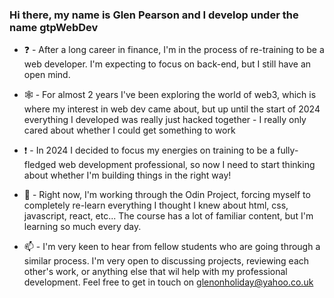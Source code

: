 ### Hi there, my name is Glen Pearson and I develop under the name gtpWebDev

- ❓ - After a long career in finance, I'm in the process of re-training to be a web developer. I'm expecting to focus on back-end, but I still have an open mind.

- 🕸 - For almost 2 years I've been exploring the world of web3, which is where my interest in web dev came about, but up until the start of 2024 everything I developed was really just hacked together - I really only cared about whether I could get something to work

- ❗ - In 2024 I decided to focus my energies on training to be a fully-fledged web development professional, so now I need to start thinking about whether I'm building things in the right way!

- 📖 - Right now, I'm working through the Odin Project, forcing myself to completely re-learn everything I thought I knew about html, css, javascript, react, etc... The course has a lot of familiar content, but I'm learning so much every day.

- 📫 - I'm very keen to hear from fellow students who are going through a similar process. I'm very open to discussing projects, reviewing each other's work, or anything else that wil help with my professional development. Feel free to get in touch on glenonholiday@yahoo.co.uk


